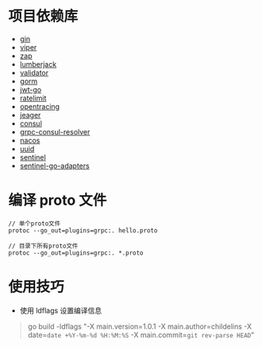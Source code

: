 # 项目依赖库

- [gin](https://github.com/gin-gonic/gin)
- [viper](https://github.com/spf13/viper)
- [zap](https://github.com/uber-go/zap)
- [lumberjack](https://github.com/natefinch/lumberjack)
- [validator](https://github.com/go-playground/validator)
- [gorm](https://github.com/go-gorm/gorm)
- [jwt-go](https://github.com/dgrijalva/jwt-go)
- [ratelimit](https://github.com/juju/ratelimit)
- [opentracing](https://github.com/opentracing/opentracing-go)
- [jeager](https://github.com/uber/jaeger-client-go)
- [consul](https://github.com/hashicorp/consul)
- [grpc-consul-resolver](https://github.com/mbobakov/grpc-consul-resolver)
- [nacos](https://github.com/nacos-group/nacos-sdk-go)
- [uuid](https://github.com/satori/go.uuid)
- [sentinel](https://github.com/alibaba/sentinel-golang)
- [sentinel-go-adapters](https://github.com/sentinel-group/sentinel-go-adapters)

# 编译 proto 文件
```
// 单个proto文件
protoc --go_out=plugins=grpc:. hello.proto

// 目录下所有proto文件
protoc --go_out=plugins=grpc:. *.proto
```

# 使用技巧

- 使用 ldflags 设置编译信息
> go build -ldflags "-X main.version=1.0.1 -X main.author=childelins -X date=`date +%Y-%m-%d %H:%M:%S` -X main.commit=`git rev-parse HEAD`"